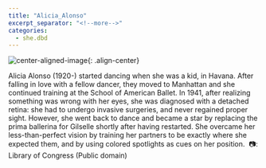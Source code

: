 ```yaml
---
title: "Alicia_Alonso"
excerpt_separator: "<!--more-->"
categories:
  - she.dbd
---
```



![center-aligned-image](https://cdn.pixabay.com/photo/2020/10/26/16/56/man-5687861_1280.png){: .align-center}

Alicia Alonso (1920-) started dancing when she was a kid, in Havana. After falling in love with a fellow dancer, they moved to Manhattan and she continued training at the School of American Ballet. In 1941, after realizing something was wrong with her eyes, she was diagnosed with a detached retina: she had to undergo invasive surgeries, and never regained proper sight. However, she went back to dance and became a star by replacing the prima ballerina for Gilselle shortly after having restarted. She overcame her less-than-perfect vision by training her partners to be exactly where she expected them, and by using colored spotlights as cues on her position.⁠
⁠
📷: Library of Congress (Public domain)
